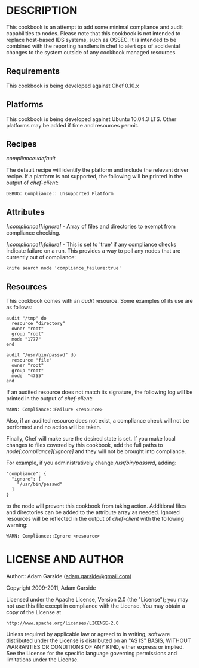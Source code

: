 DESCRIPTION
===========

This cookbook is an attempt to add some minimal compliance and audit
capabilities to nodes. Please note that this cookbook is not intended to
replace host-based IDS systems, such as OSSEC. It is intended to be
combined with the reporting handlers in chef to alert ops of accidental
changes to the system outside of any cookbook managed resources.

Requirements
------------

This cookbook is being developed against Chef 0.10.x

Platforms
---------

This cookbook is being developed against Ubuntu 10.04.3 LTS. Other
platforms may be added if time and resources permit.

Recipes
-------

*compliance::default*

The default recipe will identify the platform and include the relevant
driver recipe. If a platform is not supported, the following will be
printed in the output of _chef-client_:

    DEBUG: Compliance:: Unsupported Platform

Attributes
----------

*[:compliance][:ignore]* - Array of files and directories to exempt from
compliance checking.

*[:compliance][:failure]* - This is set to 'true' if any compliance
checks indicate failure on a run. This provides a way to poll any nodes
that are currently out of compliance:

    knife search node 'compliance_failure:true'

Resources
---------

This cookbook comes with an _audit_ resource. Some examples of its use
are as follows:

    audit "/tmp" do
      resource "directory"
      owner "root"
      group "root"
      mode "1777"
    end

    audit "/usr/bin/passwd" do
      resource "file"
      owner "root"
      group "root"
      mode  "4755"
    end

If an audited resource does not match its signature, the following log
will be printed in the output of _chef-client_:

    WARN: Compliance::Failure <resource>

Also, if an audited resource does not exist, a compliance check will not
be performed and no action will be taken.

Finally, Chef will make sure the desired state is set. If you make
local changes to files covered by this cookbook, add the full paths to
*node[:compliance][:ignore]* and they will not be brought into
compliance.

For example, if you administratively change */usr/bin/passwd*, adding:

    "compliance": {
      "ignore": [
        "/usr/bin/passwd"
      ]
    }

to the node will prevent this cookbook from taking action. Additional
files and directories can be added to the attribute array as needed.
Ignored resources will be reflected in the output of _chef-client_ with
the following warning:

    WARN: Compliance::Ignore <resource>

LICENSE AND AUTHOR
==================

Author:: Adam Garside (<adam.garside@gmail.com>)

Copyright 2009-2011, Adam Garside

Licensed under the Apache License, Version 2.0 (the "License");
you may not use this file except in compliance with the License.
You may obtain a copy of the License at

    http://www.apache.org/licenses/LICENSE-2.0

Unless required by applicable law or agreed to in writing, software
distributed under the License is distributed on an "AS IS" BASIS,
WITHOUT WARRANTIES OR CONDITIONS OF ANY KIND, either express or implied.
See the License for the specific language governing permissions and
limitations under the License.
